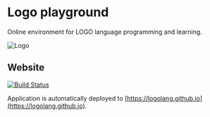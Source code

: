 # Logo playground

Online environment for LOGO language programming and learning.

![Logo](https://logolang.github.io/content/images/logo-logo.svg)

## Website

[![Build Status](https://travis-ci.org/logolang/logo-playground.svg?branch=master)](https://travis-ci.org/logolang/logo-playground)

Application is automatically deployed to [https://logolang.github.io](https://logolang.github.io).
